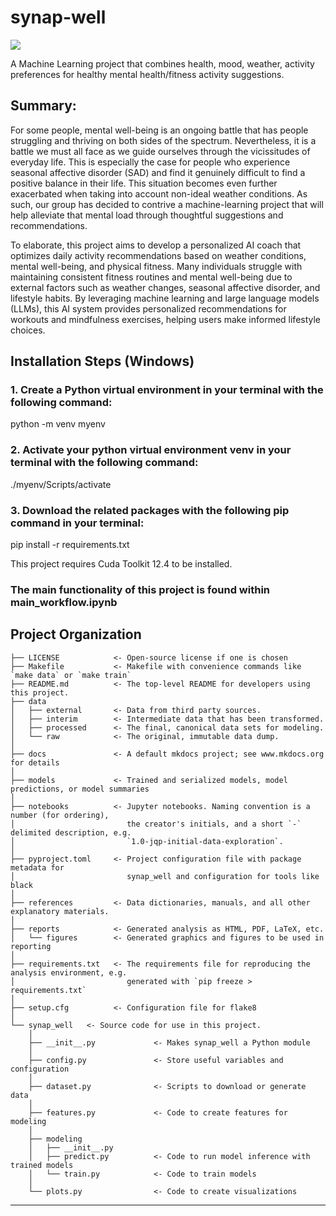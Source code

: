 # synap-well

<a target="_blank" href="https://cookiecutter-data-science.drivendata.org/">
    <img src="https://img.shields.io/badge/CCDS-Project%20template-328F97?logo=cookiecutter" />
</a>

A Machine Learning project that combines health, mood, weather, activity preferences for healthy mental health/fitness activity suggestions.

## Summary:

For some people, mental well-being is an ongoing battle that has people struggling and thriving on both sides of the spectrum. Nevertheless, it is a battle we must all face as we guide ourselves through the vicissitudes of everyday life. This is especially the case for people who experience seasonal affective disorder (SAD) and find it genuinely difficult to find a positive balance in their life. This situation becomes even further exacerbated when taking into account non-ideal weather conditions. As such, our group has decided to contrive a machine-learning project that will help alleviate that mental load through thoughtful suggestions and recommendations.  


To elaborate, this project aims to develop a personalized AI coach that optimizes daily activity recommendations based on weather conditions, mental well-being, and physical fitness. Many individuals struggle with maintaining consistent fitness routines and mental well-being due to external factors such as weather changes, seasonal affective disorder, and lifestyle habits. By leveraging machine learning and large language models (LLMs), this AI system provides personalized recommendations for workouts and mindfulness exercises, helping users make informed lifestyle choices.


## Installation Steps (Windows)
### 1. Create a Python virtual environment in your terminal with the following command:
python -m venv myenv
### 2. Activate your python virtual environment venv in your terminal with the following command:
./myenv/Scripts/activate
### 3. Download the related packages with the following pip command in your terminal:
pip install -r requirements.txt

This project requires Cuda Toolkit 12.4 to be installed.

### The main functionality of this project is found within main_workflow.ipynb

## Project Organization

```
├── LICENSE            <- Open-source license if one is chosen
├── Makefile           <- Makefile with convenience commands like `make data` or `make train`
├── README.md          <- The top-level README for developers using this project.
├── data
│   ├── external       <- Data from third party sources.
│   ├── interim        <- Intermediate data that has been transformed.
│   ├── processed      <- The final, canonical data sets for modeling.
│   └── raw            <- The original, immutable data dump.
│
├── docs               <- A default mkdocs project; see www.mkdocs.org for details
│
├── models             <- Trained and serialized models, model predictions, or model summaries
│
├── notebooks          <- Jupyter notebooks. Naming convention is a number (for ordering),
│                         the creator's initials, and a short `-` delimited description, e.g.
│                         `1.0-jqp-initial-data-exploration`.
│
├── pyproject.toml     <- Project configuration file with package metadata for 
│                         synap_well and configuration for tools like black
│
├── references         <- Data dictionaries, manuals, and all other explanatory materials.
│
├── reports            <- Generated analysis as HTML, PDF, LaTeX, etc.
│   └── figures        <- Generated graphics and figures to be used in reporting
│
├── requirements.txt   <- The requirements file for reproducing the analysis environment, e.g.
│                         generated with `pip freeze > requirements.txt`
│
├── setup.cfg          <- Configuration file for flake8
│
└── synap_well   <- Source code for use in this project.
    │
    ├── __init__.py             <- Makes synap_well a Python module
    │
    ├── config.py               <- Store useful variables and configuration
    │
    ├── dataset.py              <- Scripts to download or generate data
    │
    ├── features.py             <- Code to create features for modeling
    │
    ├── modeling                
    │   ├── __init__.py 
    │   ├── predict.py          <- Code to run model inference with trained models          
    │   └── train.py            <- Code to train models
    │
    └── plots.py                <- Code to create visualizations
```

--------

